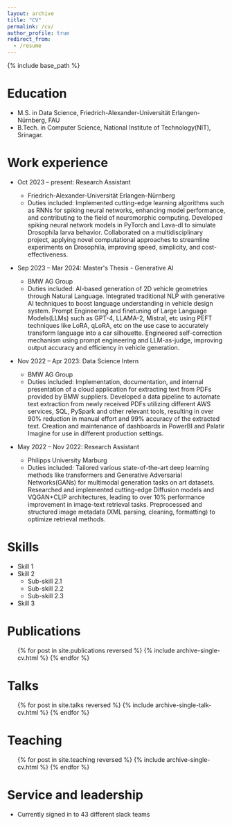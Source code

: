 ```yaml
---
layout: archive
title: "CV"
permalink: /cv/
author_profile: true
redirect_from:
  - /resume
---
```


{% include base_path %}

Education
======
* M.S. in Data Science, Friedrich-Alexander-Universität Erlangen-Nürnberg, FAU
* B.Tech. in Computer Science, National Institute of Technology(NIT), Srinagar.

Work experience
======

* Oct 2023 – present: Research Assistant
  * Friedrich-Alexander-Universität Erlangen-Nürnberg
  * Duties included: Implemented cutting-edge learning algorithms such as RNNs for spiking neural networks, enhancing model performance, and contributing to the field of neuromorphic computing. Developed spiking neural network models in PyTorch and Lava-dl to simulate Drosophila larva behavior. Collaborated on a multidisciplinary project, applying novel computational approaches to streamline experiments on Drosophila, improving speed, simplicity, and cost-effectiveness.

* Sep 2023 – Mar 2024: Master's Thesis - Generative AI
  * BMW AG Group
  * Duties included: AI-based generation of 2D vehicle geometries through Natural Language. Integrated traditional NLP with generative AI techniques to boost language understanding in vehicle design system. Prompt Engineering and finetuning of Large Language Models(LLMs) such as GPT-4, LLAMA-2, Mistral, etc using PEFT techniques like LoRA, qLoRA, etc on the use case to accurately transform language into a car silhouette. Engineered self-correction mechanism using prompt engineering and LLM-as-judge, improving output accuracy and efficiency in vehicle generation.

* Nov 2022 – Apr 2023: Data Science Intern
  * BMW AG Group
  * Duties included: Implementation, documentation, and internal presentation of a cloud application for extracting text from PDFs provided by BMW suppliers. Developed a data pipeline to automate text extraction from newly received PDFs utilizing different AWS services, SQL, PySpark and other relevant tools, resulting in over 90% reduction in manual effort and 99% accuracy of the extracted text. Creation and maintenance of dashboards in PowerBI and Palatir Imagine for use in different production settings.

* May 2022 – Nov 2022: Research Assistant
  * Philipps University Marburg
  * Duties included: Tailored various state-of-the-art deep learning methods like transformers and Generative Adversarial Networks(GANs) for multimodal generation tasks on art datasets. Researched and implemented cutting-edge Diffusion models and VQGAN+CLIP architectures, leading to over 10% performance improvement in image-text retrieval tasks. Preprocessed and structured image metadata (XML parsing, cleaning, formatting) to optimize retrieval methods.
  
Skills
======
* Skill 1
* Skill 2
  * Sub-skill 2.1
  * Sub-skill 2.2
  * Sub-skill 2.3
* Skill 3

Publications
======
  <ul>{% for post in site.publications reversed %}
    {% include archive-single-cv.html %}
  {% endfor %}</ul>
  
Talks
======
  <ul>{% for post in site.talks reversed %}
    {% include archive-single-talk-cv.html  %}
  {% endfor %}</ul>
  
Teaching
======
  <ul>{% for post in site.teaching reversed %}
    {% include archive-single-cv.html %}
  {% endfor %}</ul>
  
Service and leadership
======
* Currently signed in to 43 different slack teams
